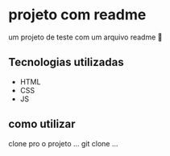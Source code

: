 # projeto com readme
um projeto de teste com  um arquivo readme 🚀


## Tecnologias utilizadas
- HTML
- CSS
- JS

## como utilizar
clone pro o projeto
...
git clone
...